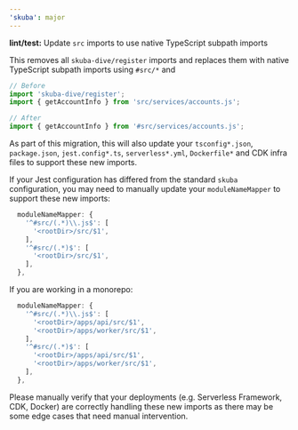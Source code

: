 ```yaml
---
'skuba': major
---
```


**lint/test:** Update `src` imports to use native TypeScript subpath imports

This removes all `skuba-dive/register` imports and replaces them with native TypeScript subpath imports using `#src/*` and

```typescript
// Before
import 'skuba-dive/register';
import { getAccountInfo } from 'src/services/accounts.js';

// After
import { getAccountInfo } from '#src/services/accounts.js';
```

As part of this migration, this will also update your `tsconfig*.json`, `package.json`, `jest.config*.ts`, `serverless*.yml`, `Dockerfile*` and CDK infra files to support these new imports.

If your Jest configuration has differed from the standard `skuba` configuration, you may need to manually update your `moduleNameMapper` to support these new imports:

```typescript
  moduleNameMapper: {
    '^#src/(.*)\\.js$': [
      '<rootDir>/src/$1',
    ],
    '^#src/(.*)$': [
      '<rootDir>/src/$1',
    ],
  },
```

If you are working in a monorepo:

```typescript
  moduleNameMapper: {
    '^#src/(.*)\\.js$': [
      '<rootDir>/apps/api/src/$1',
      '<rootDir>/apps/worker/src/$1',
    ],
    '^#src/(.*)$': [
      '<rootDir>/apps/api/src/$1',
      '<rootDir>/apps/worker/src/$1',
    ],
  },
```

Please manually verify that your deployments (e.g. Serverless Framework, CDK, Docker) are correctly handling these new imports as there may be some edge cases that need manual intervention.
